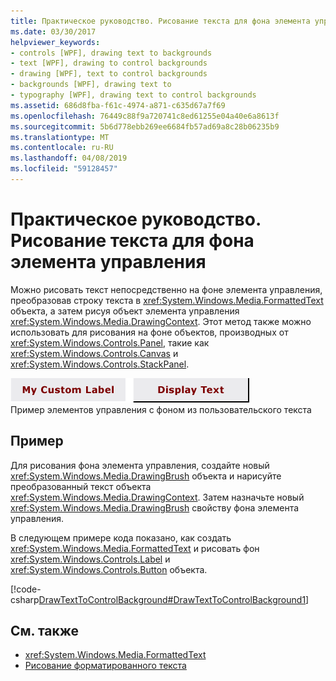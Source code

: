 ```yaml
---
title: Практическое руководство. Рисование текста для фона элемента управления
ms.date: 03/30/2017
helpviewer_keywords:
- controls [WPF], drawing text to backgrounds
- text [WPF], drawing to control backgrounds
- drawing [WPF], text to control backgrounds
- backgrounds [WPF], drawing text to
- typography [WPF], drawing text to control backgrounds
ms.assetid: 686d8fba-f61c-4974-a871-c635d67a7f69
ms.openlocfilehash: 76449c88f9a720741c8ed61255e04a40e6a8613f
ms.sourcegitcommit: 5b6d778ebb269ee6684fb57ad69a8c28b06235b9
ms.translationtype: MT
ms.contentlocale: ru-RU
ms.lasthandoff: 04/08/2019
ms.locfileid: "59128457"
---
```

# <a name="how-to-draw-text-to-a-controls-background"></a>Практическое руководство. Рисование текста для фона элемента управления
Можно рисовать текст непосредственно на фоне элемента управления, преобразовав строку текста в <xref:System.Windows.Media.FormattedText> объекта, а затем рисуя объект элемента управления <xref:System.Windows.Media.DrawingContext>. Этот метод также можно использовать для рисования на фоне объектов, производных от <xref:System.Windows.Controls.Panel>, такие как <xref:System.Windows.Controls.Canvas> и <xref:System.Windows.Controls.StackPanel>.  
  
 ![Элементы управления, отображающие текст в качестве фона](./media/drawtext2background01.png "DrawText2Background01")  
Пример элементов управления с фоном из пользовательского текста  
  
## <a name="example"></a>Пример  
 Для рисования фона элемента управления, создайте новый <xref:System.Windows.Media.DrawingBrush> объекта и нарисуйте преобразованный текст объекта <xref:System.Windows.Media.DrawingContext>. Затем назначьте новый <xref:System.Windows.Media.DrawingBrush> свойству фона элемента управления.  
  
 В следующем примере кода показано, как создать <xref:System.Windows.Media.FormattedText> и рисовать фон <xref:System.Windows.Controls.Label> и <xref:System.Windows.Controls.Button> объекта.  
  
 [!code-csharp[DrawTextToControlBackground#DrawTextToControlBackground1](~/samples/snippets/csharp/VS_Snippets_Wpf/DrawTextToControlBackground/CSHARP/Window1.xaml.cs#drawtexttocontrolbackground1)]  
  
## <a name="see-also"></a>См. также

- <xref:System.Windows.Media.FormattedText>
- [Рисование форматированного текста](drawing-formatted-text.md)
